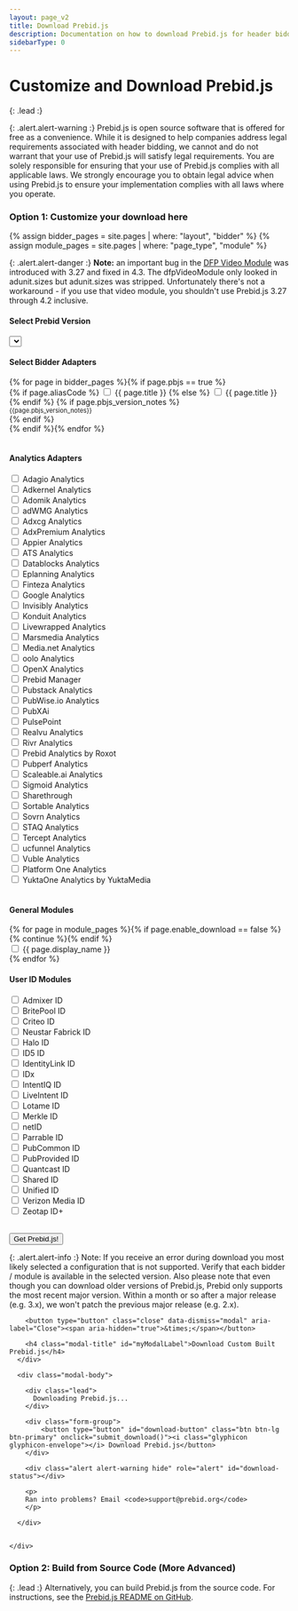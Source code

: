 ```yaml
---
layout: page_v2
title: Download Prebid.js
description: Documentation on how to download Prebid.js for header bidding.
sidebarType: 0
---
```


<script src="https://cdn.firebase.com/js/client/2.4.2/firebase.js"></script>

<script>

  getVersionList();

$(function(){
  $('#myModal').on('show.bs.modal', function (e) {
    var form_data = get_form_data();
    if(form_data.modules.length < 1){
      alert('Please select at least 1 bidder');
      return e.preventDefault() // stops modal from being shown
    }
    return;
  });

  // show all adapters
  $('.adapters .col-md-4').show();
});

function getVersionList() {
  $.ajax({
      type: "GET",
      url: "https://js-download.prebid.org/versions",
  })
  .success(function(data) {
    try{
      data = JSON.parse(data);
      var versions = data.versions;
      if(!versions || versions.length === 0) {
        showError();
        return;
      }
      versions.forEach(function(version, index){
        if(index === 0) {
          $('.selectpicker').append('<option value="'+version+'">'+version+' - latest </option>');
        }
        else{
          if(version.match(/\d\.\d+\.\d+/i)){
            $('.selectpicker').append('<option value="'+version+'">'+version+'</option>');
          }
          else{
            // $('.selectpicker').append('<option value="'+version+'">'+version+' - deprecated</option>');
          }
        }
      });
    }
    catch(e) {
      console.log(e);
      showError();
    }

  })
  .fail(function(e) {
    console.log(e);
    showError();
  });
  function showError(){
     $('.selectpicker').append('<option value="error">Error generating version list. Please try again later</option>');
  }
}

function submit_download() {
    var form_data = get_form_data();

    var alertStatus = $('#download-status');

    alertStatus.addClass('hide');

    $('#download-button').html('<i class="glyphicon glyphicon-send"></i> Sending Request...').addClass('disabled');
    alertStatus.html('Request sent! This should only take a few moments!');
    alertStatus.removeClass('hide');
    $.ajax({
        type: "POST",
        url: "https://js-download.prebid.org/download",
        //dataType: 'json',
        data: form_data
    })
    .success(function(data, textStatus, jqXHR) {
      var buttn = $('#download-button');
      //buttn.addClass('btn-success');
      buttn.html('<i class="glyphicon glyphicon-ok"></i> Prebid.js file successfully generated!');
      alertStatus.addClass('hide');
      // Try to find out the filename from the content disposition `filename` value
      var filename = "prebid" + form_data['version'] + ".js";
      // this doens't work in our current jquery version.
      var disposition = jqXHR.getResponseHeader('Content-Disposition');
      if (disposition && disposition.indexOf('attachment') !== -1) {
          var filenameRegex = /filename[^;=\n]*=((['"]).*?\2|[^;\n]*)/;
          var matches = filenameRegex.exec(disposition);
          if (matches != null && matches[1]) filename = matches[1].replace(/['"]/g, '');
      }
      // The actual download
      var blob = new Blob([data], { type: 'text/javascript' });
      var link = document.createElement('a');
      link.href = window.URL.createObjectURL(blob);
      link.download = filename;
      document.body.appendChild(link);
      link.click();
      document.body.removeChild(link);
    })
    .fail(function(e) {
      errorO = e;
      console.log(e);
      var buttn = $('#download-button');
      buttn.html('<i class="glyphicon glyphicon-envelope"></i> Receive Prebid.js');
      buttn.removeClass('disabled');
      alert('Ran into an issue.');
    });
}

function get_form_data() {
    var bidders = [];
    var analytics = [];
    var version = $('.selectpicker').val();

    var bidder_check_boxes = $('.bidder-check-box');
    for (var i = 0; i < bidder_check_boxes.length; i++) {
        var box = bidder_check_boxes[i];
        if (box.checked) {
            bidders.push(box.getAttribute('moduleCode'));
        }
    }

    var analytics_check_boxes = $('.analytics-check-box');
    for (var i = 0; i < analytics_check_boxes.length; i++) {
        var box = analytics_check_boxes[i];
        if (box.checked) {
            analytics.push(box.getAttribute('analyticscode') + 'AnalyticsAdapter');
        }
    }

    var form_data = {};
    form_data['modules'] = bidders.concat(analytics);
    form_data['version'] = version;

    return form_data;
}


</script>

<style>
.disabled {
  color: #aaa;
}
</style>

<div class="bs-docs-section" markdown="1">

# Customize and Download Prebid.js

{: .lead :}

{: .alert.alert-warning :}
Prebid.js is open source software that is offered for free as a convenience. While it is designed to help companies address legal requirements associated with header bidding, we cannot and do not warrant that your use of Prebid.js will satisfy legal requirements. You are solely responsible for ensuring that your use of Prebid.js complies with all applicable laws.  We strongly encourage you to obtain legal advice when using Prebid.js to ensure your implementation complies with all laws where you operate.

### Option 1: Customize your download here

{% assign bidder_pages = site.pages | where: "layout", "bidder" %}
{% assign module_pages = site.pages | where: "page_type", "module" %}

{: .alert.alert-danger :}
**Note:** an important bug in the [DFP Video Module](/dev-docs/modules/dfp_video.html) was introduced with 3.27 and fixed in 4.3. The dfpVideoModule only looked in adunit.sizes but adunit.sizes was stripped. Unfortunately there's not a workaround - if you use that video module, you shouldn't use Prebid.js 3.27 through 4.2 inclusive.

<form>
<h4>Select Prebid Version</h4>
<select id="version_selector" class="selectpicker">
</select>
<br>
<h4>Select Bidder Adapters</h4>
<div class="row adapters">
{% for page in bidder_pages %}{% if page.pbjs == true %}
<div class="col-md-4">
 <div class="checkbox">
  <label>
  {% if page.aliasCode %} <input type="checkbox" moduleCode="{{ page.aliasCode }}BidAdapter" class="bidder-check-box"> {{ page.title }} {% else %} <input type="checkbox" moduleCode="{{ page.biddercode }}BidAdapter" class="bidder-check-box"> {{ page.title }} {% endif %}
  {% if page.pbjs_version_notes %}<br/><div style="font-size:80%">{{page.pbjs_version_notes}}</div>{% endif %}
  </label>
</div>
</div>
{% endif %}{% endfor %}
</div>

<br>
<h4>Analytics Adapters</h4>
<div class="row">  
<div class="col-md-4">
  <div class="checkbox">
    <label>
      <input type="checkbox" analyticscode="adagio" class="analytics-check-box"> Adagio Analytics
    </label>
  </div>
</div>

<div class="col-md-4">
  <div class="checkbox">
    <label>
      <input type="checkbox" analyticscode="adkernelAdn" class="analytics-check-box"> Adkernel Analytics
    </label>
  </div>
</div>

<div class="col-md-4">
  <div class="checkbox">
    <label>
      <input type="checkbox" analyticscode="adomik" class="analytics-check-box"> Adomik Analytics
    </label>
  </div>
</div>

<div class="col-md-4">
  <div class="checkbox">
    <label>
      <input type="checkbox" analyticscode="adWMG" class="analytics-check-box"> adWMG Analytics
    </label>
  </div>
</div>

<div class="col-md-4">
  <div class="checkbox">
    <label>
      <input type="checkbox" analyticscode="adxcg" class="analytics-check-box"> Adxcg Analytics
    </label>
  </div>
</div>

<div class="col-md-4">
  <div class="checkbox">
    <label>
      <input type="checkbox" analyticscode="adxpremium" class="analytics-check-box"> AdxPremium Analytics
    </label>
  </div>
</div>

<div class="col-md-4">
  <div class="checkbox">
    <label>
      <input type="checkbox" analyticscode="appier" class="analytics-check-box"> Appier Analytics
    </label>
  </div>
</div>

<div class="col-md-4">
  <div class="checkbox">
    <label>
      <input type="checkbox" analyticscode="ats" class="analytics-check-box"> ATS Analytics
    </label>
  </div>
</div>

<div class="col-md-4">
  <div class="checkbox">
    <label>
      <input type="checkbox" analyticscode="datablocks" class="analytics-check-box"> Datablocks Analytics
    </label>
  </div>
</div>

<div class="col-md-4">
  <div class="checkbox">
    <label>
      <input type="checkbox" analyticscode="eplanning" class="analytics-check-box"> Eplanning Analytics
    </label>
  </div>
</div>

<div class="col-md-4">
  <div class="checkbox">
    <label>
      <input type="checkbox" analyticscode="finteza" class="analytics-check-box" /> Finteza Analytics
    </label>
  </div>
</div>

<div class="col-md-4">
  <div class="checkbox">
    <label>
      <input type="checkbox" analyticscode="google" class="analytics-check-box"> Google Analytics
    </label>
  </div>
</div>

<div class="col-md-4">
  <div class="checkbox">
    <label>
      <input type="checkbox" analyticscode="invisibly" class="analytics-check-box"> Invisibly Analytics
    </label>
  </div>
</div>

<div class="col-md-4">
  <div class="checkbox">
    <label>
      <input type="checkbox" analyticscode="konduit" class="analytics-check-box"> Konduit Analytics
    </label>
  </div>
</div>

<div class="col-md-4">
  <div class="checkbox">
    <label>
      <input type="checkbox" analyticscode="livewrapped" class="analytics-check-box"> Livewrapped Analytics
    </label>
  </div>
</div>

<div class="col-md-4">
  <div class="checkbox">
    <label>
      <input type="checkbox" analyticscode="marsmedia" class="analytics-check-box"> Marsmedia Analytics
    </label>
  </div>
</div>

<div class="col-md-4">
  <div class="checkbox">
    <label>
      <input type="checkbox" analyticscode="medianet" class="analytics-check-box"> Media.net Analytics
    </label>
  </div>
</div>

<div class="col-md-4">
  <div class="checkbox">
    <label>
      <input type="checkbox" analyticscode="oolo" class="analytics-check-box" /> oolo Analytics
    </label>
  </div>
</div>

<div class="col-md-4">
  <div class="checkbox">
    <label>
      <input type="checkbox" analyticscode="openx" class="analytics-check-box" /> OpenX Analytics
    </label>
  </div>
</div>

<div class="col-md-4">
  <div class="checkbox">
    <label>
      <input type="checkbox" analyticscode="prebidmanager" class="analytics-check-box" /> Prebid Manager
    </label>
  </div>
</div>

<div class="col-md-4">
  <div class="checkbox">
    <label>
      <input type="checkbox" analyticscode="pubstack" class="analytics-check-box" /> Pubstack Analytics
    </label>
  </div>
</div>

<div class="col-md-4">
  <div class="checkbox">
    <label>
      <input type="checkbox" analyticscode="pubwise" class="analytics-check-box"> PubWise.io Analytics
    </label>
  </div>
</div>

<div class="col-md-4">
  <div class="checkbox">
    <label>
      <input type="checkbox" analyticscode="pubxai" class="analytics-check-box"> PubXAi
    </label>
  </div>
</div>

<div class="col-md-4">
  <div class="checkbox">
    <label>
      <input type="checkbox" analyticscode="pulsepoint" class="analytics-check-box"> PulsePoint
    </label>
  </div>
</div>

<div class="col-md-4">
  <div class="checkbox">
    <label>
      <input type="checkbox" analyticscode="realvu" class="analytics-check-box"> Realvu Analytics
    </label>
  </div>
</div>

<div class="col-md-4">
  <div class="checkbox">
    <label>
      <input type="checkbox" analyticscode="rivr" class="analytics-check-box" /> Rivr Analytics
    </label>
  </div>
</div>

<div class="col-md-4">
  <div class="checkbox">
    <label>
      <input type="checkbox" analyticscode="roxot" class="analytics-check-box"> Prebid Analytics by Roxot
    </label>
  </div>
</div>

<div class="col-md-4">
  <div class="checkbox">
    <label>
      <input type="checkbox" analyticscode="pubperf" class="analytics-check-box" /> Pubperf Analytics
    </label>
  </div>
</div>

<div class="col-md-4">
  <div class="checkbox">
    <label>
      <input type="checkbox" analyticscode="scaleable" class="analytics-check-box"> Scaleable.ai Analytics
    </label>
  </div>
</div>

<div class="col-md-4">
  <div class="checkbox">
    <label>
      <input type="checkbox" analyticscode="sigmoid" class="analytics-check-box"> Sigmoid Analytics
    </label>
  </div>
</div>

<div class="col-md-4">
  <div class="checkbox">
    <label>
      <input type="checkbox" analyticscode="sharethrough" class="analytics-check-box"> Sharethrough
    </label>
  </div>
</div>

<div class="col-md-4">
  <div class="checkbox">
    <label>
      <input type="checkbox" analyticscode="sortable" class="analytics-check-box" /> Sortable Analytics
    </label>
  </div>
</div>

<div class="col-md-4">
  <div class="checkbox">
    <label>
      <input type="checkbox" analyticscode="sovrn" class="analytics-check-box" /> Sovrn Analytics
    </label>
  </div>
</div>

<div class="col-md-4">
  <div class="checkbox">
    <label>
      <input type="checkbox" analyticscode="staq" class="analytics-check-box" /> STAQ Analytics
    </label>
  </div>
</div>

<div class="col-md-4">
  <div class="checkbox">
    <label>
      <input type="checkbox" analyticscode="tercept" class="analytics-check-box" /> Tercept Analytics
    </label>
  </div>
</div>

<div class="col-md-4">
  <div class="checkbox">
    <label>
      <input type="checkbox" analyticscode="ucfunnel" class="analytics-check-box" /> ucfunnel Analytics
    </label>
  </div>
</div>

<div class="col-md-4">
  <div class="checkbox">
    <label>
      <input type="checkbox" analyticscode="vuble" class="analytics-check-box"> Vuble Analytics
    </label>
  </div>
</div>

<div class="col-md-4">
  <div class="checkbox">
    <label>
      <input type="checkbox" analyticscode="yieldone" class="analytics-check-box"> Platform One Analytics
    </label>
  </div>
</div>

<div class="col-md-4">
  <div class="checkbox">
    <label>
      <input type="checkbox" analyticscode="yuktamedia" class="analytics-check-box"> YuktaOne Analytics by YuktaMedia
    </label>
  </div>
</div>

</div>
<br/>
<h4>General Modules</h4>
<div class="row"> 
 {% for page in module_pages %}{% if page.enable_download == false %}{% continue %}{% endif %}<div class="col-md-4"><div class="checkbox">
  <label> <input type="checkbox" moduleCode="{{ page.module_code }}" class="bidder-check-box"> {{ page.display_name }}</label>
</div></div>{% endfor %}
</div>


<h4>User ID Modules</h4>
<div class="row">  
<div class="col-md-4"><div class="checkbox">
<label><input type="checkbox" moduleCode="admixerIdSystem" class="bidder-check-box"> Admixer ID</label>
</div></div>
<div class="col-md-4"><div class="checkbox">
<label><input type="checkbox" moduleCode="britepoolIdSystem" class="bidder-check-box"> BritePool ID</label>
</div></div>
<div class="col-md-4"><div class="checkbox">
<label><input type="checkbox" moduleCode="criteoIdSystem" class="bidder-check-box"> Criteo ID</label>
</div></div>
<div class="col-md-4"><div class="checkbox">
<label><input type="checkbox" moduleCode="fabrickIdSystem" class="bidder-check-box"> Neustar Fabrick ID</label>
</div></div>
<div class="col-md-4"><div class="checkbox">
<label><input type="checkbox" moduleCode="haloIdSystem" class="bidder-check-box"> Halo ID</label>
</div></div>
<div class="col-md-4"><div class="checkbox">
<label><input type="checkbox" moduleCode="id5IdSystem" class="bidder-check-box"> ID5 ID</label>
</div></div>
<div class="col-md-4"><div class="checkbox">
<label><input type="checkbox" moduleCode="identityLinkIdSystem" class="bidder-check-box"> IdentityLink ID</label>
</div></div>
<div class="col-md-4"><div class="checkbox">
<label><input type="checkbox" moduleCode="idxIdSystem" class="bidder-check-box"> IDx</label>
</div></div>
<div class="col-md-4"><div class="checkbox">
<label><input type="checkbox" moduleCode="intentIqIdSystem" class="bidder-check-box"> IntentIQ ID</label>
</div></div>
<div class="col-md-4"><div class="checkbox">
<label><input type="checkbox" moduleCode="liveIntentIdSystem" class="bidder-check-box"> LiveIntent ID</label>
</div></div>
<div class="col-md-4"><div class="checkbox">
<label><input type="checkbox" moduleCode="lotamePanoramaIdSystem" class="bidder-check-box"> Lotame ID</label>
</div></div>
<div class="col-md-4"><div class="checkbox">
<label><input type="checkbox" moduleCode="merkleIdSystem" class="bidder-check-box"> Merkle ID</label>
</div></div>
<div class="col-md-4"><div class="checkbox">
<label><input type="checkbox" moduleCode="netIdSystem" class="bidder-check-box"> netID</label>
</div></div>
<div class="col-md-4"><div class="checkbox">
<label><input type="checkbox" moduleCode="parrableIdSystem" class="bidder-check-box"> Parrable ID</label>
</div></div>
<div class="col-md-4"><div class="checkbox">
<label><input type="checkbox" moduleCode="pubCommonIdSystem" class="bidder-check-box"> PubCommon ID</label>
</div></div>
<div class="col-md-4"><div class="checkbox">
<label><input type="checkbox" moduleCode="pubProvidedIdSystem" class="bidder-check-box"> PubProvided ID</label>
</div></div>  
<div class="col-md-4"><div class="checkbox">
<label><input type="checkbox" moduleCode="quantcastIdSystem" class="bidder-check-box"> Quantcast ID</label>
</div></div>
<div class="col-md-4"><div class="checkbox">
<label><input type="checkbox" moduleCode="sharedIdSystem" class="bidder-check-box"> Shared ID</label>
</div></div>
<div class="col-md-4"><div class="checkbox">
<label><input type="checkbox" moduleCode="unifiedIdSystem" class="bidder-check-box"> Unified ID</label>
</div></div>
<div class="col-md-4"><div class="checkbox">
<label><input type="checkbox" moduleCode="verizonMediaIdSystem" class="bidder-check-box"> Verizon Media ID</label>
</div></div>
<div class="col-md-4"><div class="checkbox">
<label><input type="checkbox" moduleCode="zeotapIdPlusIdSystem" class="bidder-check-box"> Zeotap ID+</label>
</div></div>
</div>

<br>

<div class="form-group">

<button type="button" class="btn btn-lg btn-primary" data-toggle="modal" data-target="#myModal" onclick="submit_download()">Get Prebid.js! </button>

</div>

</form>

{: .alert.alert-info :}
Note: If you receive an error during download you most likely selected a configuration that is not supported. Verify that each bidder / module is available in the selected version. Also please note that even though you can download older versions of Prebid.js,
Prebid only supports the most recent major version. Within a month or so after a major release (e.g. 3.x), we won't patch the previous major release (e.g. 2.x).


</div>

<!-- Modal -->
<div class="modal fade" id="myModal" tabindex="-1" role="dialog" aria-labelledby="myModalLabel">
  <div class="modal-dialog" role="document">
    <div class="modal-content">
      <div class="modal-header">

        <button type="button" class="close" data-dismiss="modal" aria-label="Close"><span aria-hidden="true">&times;</span></button>

        <h4 class="modal-title" id="myModalLabel">Download Custom Built Prebid.js</h4>
      </div>

      <div class="modal-body">

        <div class="lead">
          Downloading Prebid.js...
        </div>

        <div class="form-group">
            <button type="button" id="download-button" class="btn btn-lg btn-primary" onclick="submit_download()"><i class="glyphicon glyphicon-envelope"></i> Download Prebid.js</button>
        </div>

        <div class="alert alert-warning hide" role="alert" id="download-status"></div>

        <p>
        Ran into problems? Email <code>support@prebid.org</code>
        </p>

      </div>


    </div>

  </div>
</div>

<div class="bs-docs-section" markdown="1">

### Option 2: Build from Source Code (More Advanced)

{: .lead :}
Alternatively, you can build Prebid.js from the source code. For instructions, see the [Prebid.js README on GitHub](https://github.com/prebid/Prebid.js/blob/master/README.md).

